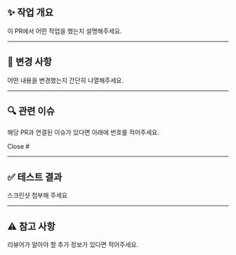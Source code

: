 ## ✨ 작업 개요
이 PR에서 어떤 작업을 했는지 설명해주세요.


---

## 📌 변경 사항
어떤 내용을 변경했는지 간단히 나열해주세요.

---

## 🔍 관련 이슈
해당 PR과 연결된 이슈가 있다면 아래에 번호를 적어주세요.

Close #

---

## ✅ 테스트 결과
스크린샷 첨부해 주세요

---

## ⚠️ 참고 사항
리뷰어가 알아야 할 추가 정보가 있다면 적어주세요.